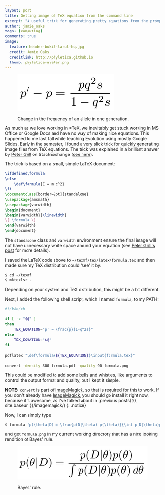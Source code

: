 ```yaml
---
layout: post
title: Getting image of TeX equation from the command line
excerpt: "A useful trick for generating pretty equations from the prompt."
author: jamie_oaks
tags: [computing]
comments: true
image:
  feature: header-bukit-larut-hq.jpg
  credit: Jamie Oaks
  creditlink: http://phyletica.github.io
  thumb: phyletica-avatar.png
---
```


<figure>
    <a href="/images/selection.png"><img src="/images/selection.png"></a>
    <figcaption>
        <p class="figure-caption-box">
            <span class="center-if-single-line">
                Change in the frequency of an allele in one generation.
            </span>
        </p>
    </figcaption>
</figure>

As much as we love working in \*TeX, we inevitably get stuck working
in MS Office or Google Docs and have no way of making nice equations.
This happened to me last fall while teaching Evolution using mostly Google
Slides.
Early in the semester, I found a very slick trick for quickly generating image
files from TeX equations.
The trick was explained in a brilliant answer by
[Peter Grill](https://tex.stackexchange.com/users/4301/peter-grill)
on StackExchange
([see here](https://tex.stackexchange.com/questions/34054/tex-to-image-over-command-line/34058#34058)).

The trick is based on a small, simple LaTeX document:

~~~ latex
\ifdefined\formula
\else
    \def\formula{E = m c^2}
\fi
\documentclass[border=2pt]{standalone}
\usepackage{amsmath}
\usepackage{varwidth}
\begin{document}
\begin{varwidth}{\linewidth}
\[ \formula \]
\end{varwidth}
\end{document}
~~~

The `standalone` class and `varwidth` environment ensure the final image will
not have unnecessary white space around your equation (see
[Peter Grill's post](https://tex.stackexchange.com/questions/34054/tex-to-image-over-command-line/34058#34058)
for more details).

I saved the LaTeX code above to `~/texmf/tex/latex/formula.tex`
and then made sure my TeX distribution could 'see' it by:

~~~ bash
$ cd ~/texmf
$ mktexlsr .
~~~

Depending on your system and TeX distribution, this might be a bit different.

Next, I added the following shell script, which I named `formula`, to my PATH:

~~~ bash
#!/bin/sh

if [ -z "$@" ]
then
    TEX_EQUATION="p' = \frac{p}{1-q^2s}"
else
    TEX_EQUATION="$@"
fi

pdflatex "\def\formula{${TEX_EQUATION}}\input{formula.tex}"

convert -density 300 formula.pdf -quality 90 formula.png
~~~

This could be modified to add some bells and whistles, like arguments to
control the output format and quality, but I kept it simple.

**NOTE:** `convert` is part of
[ImageMagick](http://www.imagemagick.org/script/index.php),
so that is required for this to work.
If you don't already have 
[ImageMagick](http://www.imagemagick.org/script/index.php),
you should go install it right now, because it's awesome, as
I've talked about in
[previous posts]({{ site.baseurl }}/imagemagick/)
{: .notice}

Now, I can simply type

~~~ bash
$ formula "p(\theta|D) = \frac{p(D|\theta) p(\theta)}{\int p(D|\theta)p(\theta)\,d\theta}"
~~~

and get `formula.png` in my current working directory that has a nice looking
rendition of Bayes' rule.

<figure>
    <a href="/images/bayes-rule.png"><img src="/images/bayes-rule.png"></a>
    <figcaption>
        <p class="figure-caption-box">
            <span class="center-if-single-line">
                Bayes' rule.
            </span>
        </p>
    </figcaption>
</figure>
